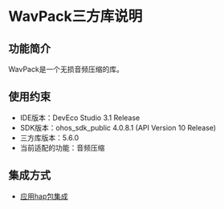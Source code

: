 # WavPack三方库说明
## 功能简介
WavPack是一个无损音频压缩的库。
## 使用约束
- IDE版本：DevEco Studio 3.1 Release
- SDK版本：ohos_sdk_public 4.0.8.1 (API Version 10 Release)
- 三方库版本：5.6.0
- 当前适配的功能：音频压缩

## 集成方式
+ [应用hap包集成](docs/hap_integrate.md)
